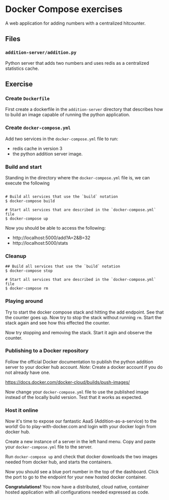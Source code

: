 # Docker Compose exercises

A web application for adding numbers with a centralized hitcounter.

## Files

### `addition-server/addition.py`

Python server that adds two numbers and uses redis as a centralized statistics cache.

## Exercise

### Create `Dockerfile`

First create a dockerfile in the `addition-server` directory that describes how to build an image capable of running the python application.

### Create `docker-compose.yml`

Add two services in the `docker-compose.yml` file to run:

 - redis cache in version 3
 - the python addition server image.

### Build and start

Standing in the directory where the `docker-compose.yml` file is, we can execute the following

```shell

# Build all services that use the `build` notation
$ docker-compose build

# Start all services that are described in the `docker-compose.yml` file
$ docker-compose up
```

Now you should be able to access the following:

- http://localhost:5000/add?A=2&B=32
- http://localhost:5000/stats

### Cleanup

```shell
## Build all services that use the `build` notation
$ docker-compose stop

# Start all services that are described in the `docker-compose.yml` file
$ docker-compose rm
```

### Playing around

Try to start the docker compose stack and hitting the add endpoint. See that the counter goes up.
Now try to stop the stack without running `rm`. Start the stack again and see how this effected the counter.

Now try stopping and removing the stack. Start it agin and observe the counter.

### Publishing to a Docker repository

Follow the official Docker documentation to publish the python addition server to your docker hub account.
_Note_: Create a docker account if you do not already have one.

https://docs.docker.com/docker-cloud/builds/push-images/

Now change your `docker-compose.yml` file to use the published image instead of the locally build version.
Test that it works as expected.

### Host it online

Now it's time to expose our fantastic AaaS (Addition-as-a-service) to the world!
Go to play-with-docker.com and login with your docker login from docker hub.

Create a new instance of a server in the left hand menu. Copy and paste your `docker-compose.yml` file to the server.

Run `docker-compose up` and check that docker downloads the two images needed from docker hub, and starts the containers.

Now you should see a blue port number in the top of the dashboard. Click the port to go to the endpoint for your new hosted docker container.

__Congratulations!__ You now have a distributed, cloud native, container hosted application with all configurations needed expressed as code.
